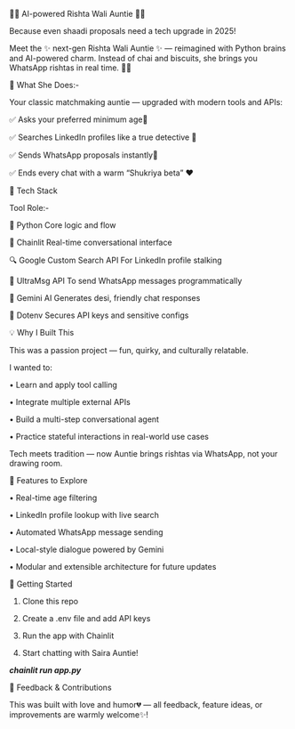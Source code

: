 🧕💞 AI-powered Rishta Wali Auntie 💝💍

Because even shaadi proposals need a tech upgrade in 2025!

Meet the ✨ next-gen Rishta Wali Auntie ✨ — reimagined with Python brains and AI-powered charm. Instead of chai and biscuits, she brings you WhatsApp rishtas in real time. 💬📲

💼 What She Does:-

Your classic matchmaking auntie — upgraded with modern tools and APIs:

✅ Asks your preferred minimum age🤵

✅ Searches LinkedIn profiles like a true detective 👀

✅ Sends WhatsApp proposals instantly🤞

✅ Ends every chat with a warm “Shukriya beta” ❤️

🔧 Tech Stack

Tool Role:-

🧠 Python	Core logic and flow

💬 Chainlit	Real-time conversational interface

🔍 Google Custom Search API	For LinkedIn profile stalking

📲 UltraMsg API	To send WhatsApp messages programmatically

🤖 Gemini AI	Generates desi, friendly chat responses

🔐 Dotenv	Secures API keys and sensitive configs

💡 Why I Built This

This was a passion project — fun, quirky, and culturally relatable.

I wanted to:

•	Learn and apply tool calling

•	Integrate multiple external APIs

•	Build a multi-step conversational agent

•	Practice stateful interactions in real-world use cases

Tech meets tradition — now Auntie brings rishtas via WhatsApp, not your drawing room.

🧪 Features to Explore

•	Real-time age filtering

•	LinkedIn profile lookup with live search

•	Automated WhatsApp message sending

•	Local-style dialogue powered by Gemini

•	Modular and extensible architecture for future updates

🚀 Getting Started

1.	Clone this repo

2.	Create a .env file and add API keys

3.	Run the app with Chainlit

4.	Start chatting with Saira Auntie!

*****chainlit run app.py*****

🙌 Feedback & Contributions

This was built with love and humor💔 — all feedback, feature ideas, or improvements are warmly welcome✨!




